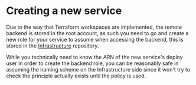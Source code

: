 # Creating a new service

Due to the way that Terraform workspaces are implemented, the remote backend is stored in the root account, as such
you need to go and create a new role for your service to assume when accessing the backend, this is stored in the
[Infrastructure]() repository.

While you technically need to know the ARN of the new service's deploy user in order to create the backend role,
you can be reasonably safe in assuming the naming scheme on the Infrastructure side since it won't try to check the
principle actually exists until the policy is used.
